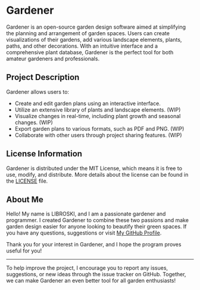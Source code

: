 # Gardener

Gardener is an open-source garden design software aimed at simplifying the planning and arrangement of garden spaces. Users can create visualizations of their gardens, add various landscape elements, plants, paths, and other decorations. With an intuitive interface and a comprehensive plant database, Gardener is the perfect tool for both amateur gardeners and professionals.

## Project Description

Gardener allows users to:
- Create and edit garden plans using an interactive interface.
- Utilize an extensive library of plants and landscape elements. (WIP)
- Visualize changes in real-time, including plant growth and seasonal changes. (WIP)
- Export garden plans to various formats, such as PDF and PNG. (WIP)
- Collaborate with other users through project sharing features. (WIP)

## License Information

Gardener is distributed under the MIT License, which means it is free to use, modify, and distribute. More details about the license can be found in the [LICENSE](LICENSE) file.

## About Me

Hello! My name is LIBROSKI, and I am a passionate gardener and programmer. I created Gardener to combine these two passions and make garden design easier for anyone looking to beautify their green spaces. If you have any questions, suggestions or visit [My GitHub Profile](https://github.com/libroski).

Thank you for your interest in Gardener, and I hope the program proves useful for you!

---

To help improve the project, I encourage you to report any issues, suggestions, or new ideas through the issue tracker on GitHub. Together, we can make Gardener an even better tool for all garden enthusiasts!

